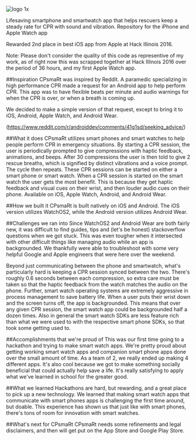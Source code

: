 ![logo 1x](https://cloud.githubusercontent.com/assets/7013639/13204052/a69951ca-d893-11e5-93e9-8c43f5fefa1a.png)

Lifesaving smartphone and smartwatch app that helps rescuers keep a steady rate for CPR with sound and vibration. Repository for the iPhone and Apple Watch app

Rewarded 2nd place in best iOS app from Apple at Hack Illinois 2016.

Note: Please don't consider the quality of this code as representive of my work, as of right now this was scrapped together at Hack Illinois 2016 over the period of 36 hours, and my first Apple Watch app. 

##Inspiration
CPsmaRt was inspired by Reddit. A paramedic specializing in high performance CPR made a request for an Android app to help perform CPR. This app was to have flexible beats per minute and audio warnings for when the CPR is over, or when a breath is coming up.

We decided to make a simple version of that request, except to bring it to iOS, Android, Apple Watch, and Android Wear.

(https://www.reddit.com/r/androiddev/comments/41g1sd/seeking_advice/)

##What it does
CPsmaRt utilizes smart phones and smart watches to help people perform CPR in emergency situations. By starting a CPR session, the user is periodically prompted to give compressions with haptic feedback, animations, and beeps. After 30 compressions the user is then told to give 2 rescue breaths, which is signified by distinct vibrations and a voice prompt. The cycle then repeats. These CPR sessions can be started on either a smart phone or smart watch. When a CPR session is started on the smart watch the user gets the most benefit. This is because they get haptic feedback and visual cues on their wrist, and then louder audio cues on their phone. Available on iOS, Apple Watch, Android, and Android Wear.

##How we built it
CPsmaRt is built natively on iOS and Android. The iOS version utilizes WatchOS2, while the Android version utilizes Android Wear.

##Challenges we ran into
Since WatchOS2 and Android Wear are both fairly new, it was difficult to find guides, tips and (let's be honest) stackoverflow questions when we got stuck. This was even tougher when it intersected with other difficult things like managing audio while an app is backgrounded. We thankfully were able to troubleshoot with some very helpful Google and Apple engineers that were here over the weekend.

Beyond just communicating between the phone and smartwatch, what's particularly hard is keeping a CPR session synced between the two. There's roughly 0.6 seconds between each compression, so extra care must be taken so that the haptic feedback from the watch matches the audio on the phone. Further, smart watch operating systems are extremely aggressive in process management to save battery life. When a user puts their wrist down and the screen turns off, the app is backgrounded. This means that over any given CPR session, the smart watch app could be backgrounded half a dozen times. Also in general the smart watch SDKs are less feature rich than what we were used to with the respective smart phone SDKs, so that took some getting used to.

##Accomplishments that we're proud of
This was our first time going to a hackathon and trying to make smart watch apps. We're pretty proud about getting working smart watch apps and companion smart phone apps done over the small amount of time. As a team of 2, we really ended up making 4 different apps. It's also cool because we got to make something socially beneficial that could actually help save a life. It's really satisfying to apply what we've learned in school for the greater good.

##What we learned
Hackathons are hard, but rewarding, and a great place to pick up a new technology. We learned that making smart watch apps that communicate with smart phones apps is challenging the first time around, but doable. This experience has shown us that just like with smart phones, there's tons of room for innovation with smart watches.

##What's next for CPsmaRt
CPsmaRt needs some refinements and legal disclaimers, and then will get put on the App Store and Google Play Store.
